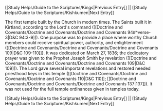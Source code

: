 [[Study Helps/Guide to the Scriptures/Kings|Previous Entry]]  ||  [[Study Helps/Guide to the Scriptures/Kishkumen|Next Entry]]

 The first temple built by the Church in modern times. The Saints built it in Kirtland, according to the Lord's command ([[Doctrine and Covenants/Doctrine and Covenants/Doctrine and Covenants 94#^verse-3|D&C 94:3-9]]). One purpose was to provide a place where worthy Church members could receive spiritual power, authority, and enlightenment ([[Doctrine and Covenants/Doctrine and Covenants/Doctrine and Covenants 109|D&C 109-110]]). It was dedicated on March 27, 1836; the dedicatory prayer was given to the Prophet Joseph Smith by revelation ([[Doctrine and Covenants/Doctrine and Covenants/Doctrine and Covenants 109|D&C 109]]). The Lord gave several important revelations and restored needed priesthood keys in this temple ([[Doctrine and Covenants/Doctrine and Covenants/Doctrine and Covenants 110|D&C 110]]; [[Doctrine and Covenants/Doctrine and Covenants/Doctrine and Covenants 137|137]]). It was not used for the full temple ordinances given in temples today.

[[Study Helps/Guide to the Scriptures/Kings|Previous Entry]]  ||  [[Study Helps/Guide to the Scriptures/Kishkumen|Next Entry]]